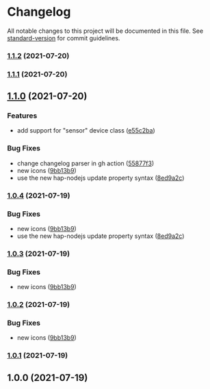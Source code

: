# Changelog

All notable changes to this project will be documented in this file. See [standard-version](https://github.com/conventional-changelog/standard-version) for commit guidelines.

### [1.1.2](https://github.com/jorgenkg/homey-homekit-bridge/compare/v1.1.1...v1.1.2) (2021-07-20)

### [1.1.1](https://github.com/jorgenkg/homey-homekit-bridge/compare/v1.1.0...v1.1.1) (2021-07-20)

## [1.1.0](https://github.com/jorgenkg/homey-homekit-bridge/compare/v1.0.0...v1.1.0) (2021-07-20)


### Features

* add support for "sensor" device class ([e55c2ba](https://github.com/jorgenkg/homey-homekit-bridge/commit/e55c2ba72732978a70f0a380b50ae70da5b4a745))


### Bug Fixes

* change changelog parser in gh action ([55877f3](https://github.com/jorgenkg/homey-homekit-bridge/commit/55877f3d8f9e59ebff0cd810096b6fba8ba115f3))
* new icons ([9bb13b9](https://github.com/jorgenkg/homey-homekit-bridge/commit/9bb13b9a76dd067147cd09197c1d2b1cf3e1c8a9))
* use the new hap-nodejs update property syntax ([8ed9a2c](https://github.com/jorgenkg/homey-homekit-bridge/commit/8ed9a2c570920ed1372ddaeb7fc8f6ca6651625b))

### [1.0.4](https://github.com/jorgenkg/homey-homekit-bridge/compare/v1.0.0...v1.0.4) (2021-07-19)


### Bug Fixes

* new icons ([9bb13b9](https://github.com/jorgenkg/homey-homekit-bridge/commit/9bb13b9a76dd067147cd09197c1d2b1cf3e1c8a9))
* use the new hap-nodejs update property syntax ([8ed9a2c](https://github.com/jorgenkg/homey-homekit-bridge/commit/8ed9a2c570920ed1372ddaeb7fc8f6ca6651625b))

### [1.0.3](https://github.com/jorgenkg/homey-homekit-bridge/compare/v1.0.0...v1.0.3) (2021-07-19)


### Bug Fixes

* new icons ([9bb13b9](https://github.com/jorgenkg/homey-homekit-bridge/commit/9bb13b9a76dd067147cd09197c1d2b1cf3e1c8a9))

### [1.0.2](https://github.com/jorgenkg/homey-homekit-bridge/compare/v1.0.0...v1.0.2) (2021-07-19)


### Bug Fixes

* new icons ([9bb13b9](https://github.com/jorgenkg/homey-homekit-bridge/commit/9bb13b9a76dd067147cd09197c1d2b1cf3e1c8a9))

### [1.0.1](///compare/v1.0.0...v1.0.1) (2021-07-19)

## 1.0.0 (2021-07-19)
